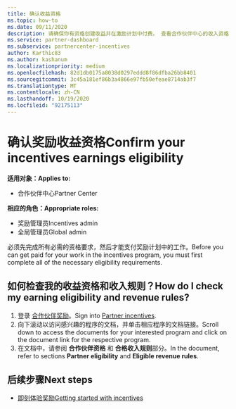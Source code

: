 ```yaml
---
title: 确认收益资格
ms.topic: how-to
ms.date: 09/11/2020
description: 请确保你有资格创建收益并在激励计划中付费。 查看合作伙伴中心的收入资格和收入规则。
ms.service: partner-dashboard
ms.subservice: partnercenter-incentives
author: Karthic83
ms.author: kashanum
ms.localizationpriority: medium
ms.openlocfilehash: 82d1db0175a8038d0297eddd8f86dfba26bb8401
ms.sourcegitcommit: 3c45a181ef86b3a4866e97fb50efeae8714ab3f7
ms.translationtype: MT
ms.contentlocale: zh-CN
ms.lasthandoff: 10/19/2020
ms.locfileid: "92175113"
---
```

# <a name="confirm-your-incentives-earnings-eligibility"></a><span data-ttu-id="e6cc5-104">确认奖励收益资格</span><span class="sxs-lookup"><span data-stu-id="e6cc5-104">Confirm your incentives earnings eligibility</span></span>

<span data-ttu-id="e6cc5-105">**适用对象：**</span><span class="sxs-lookup"><span data-stu-id="e6cc5-105">**Applies to:**</span></span>

- <span data-ttu-id="e6cc5-106">合作伙伴中心</span><span class="sxs-lookup"><span data-stu-id="e6cc5-106">Partner Center</span></span>

<span data-ttu-id="e6cc5-107">**相应的角色：**</span><span class="sxs-lookup"><span data-stu-id="e6cc5-107">**Appropriate roles:**</span></span>

- <span data-ttu-id="e6cc5-108">奖励管理员</span><span class="sxs-lookup"><span data-stu-id="e6cc5-108">Incentives admin</span></span>
- <span data-ttu-id="e6cc5-109">全局管理员</span><span class="sxs-lookup"><span data-stu-id="e6cc5-109">Global admin</span></span>

<span data-ttu-id="e6cc5-110">必须先完成所有必需的资格要求，然后才能支付奖励计划中的工作。</span><span class="sxs-lookup"><span data-stu-id="e6cc5-110">Before you can get paid for your work in the incentives program, you must first complete all of the necessary eligibility requirements.</span></span>

## <a name="how-do-i-check-my-earning-eligibility-and-revenue-rules"></a><span data-ttu-id="e6cc5-111">如何检查我的收益资格和收入规则？</span><span class="sxs-lookup"><span data-stu-id="e6cc5-111">How do I check my earning eligibility and revenue rules?</span></span>

1. <span data-ttu-id="e6cc5-112">登录 [合作伙伴奖励](https://partner.microsoft.com/membership/partner-incentives)。</span><span class="sxs-lookup"><span data-stu-id="e6cc5-112">Sign into [Partner incentives](https://partner.microsoft.com/membership/partner-incentives).</span></span>
2. <span data-ttu-id="e6cc5-113">向下滚动以访问感兴趣的程序的文档，并单击相应程序的文档链接。</span><span class="sxs-lookup"><span data-stu-id="e6cc5-113">Scroll down to access the documents for your interested program and click on the document link for the respective program.</span></span>
3. <span data-ttu-id="e6cc5-114">在文档中，请参阅 **合作伙伴资格** 和 **合格收入规则**部分。</span><span class="sxs-lookup"><span data-stu-id="e6cc5-114">In the document, refer to sections **Partner eligibility** and **Eligible revenue rules**.</span></span>

## <a name="next-steps"></a><span data-ttu-id="e6cc5-115">后续步骤</span><span class="sxs-lookup"><span data-stu-id="e6cc5-115">Next steps</span></span>

- [<span data-ttu-id="e6cc5-116">即刻体验奖励</span><span class="sxs-lookup"><span data-stu-id="e6cc5-116">Getting started with incentives</span></span>](incentives-get-started-intro.md)
